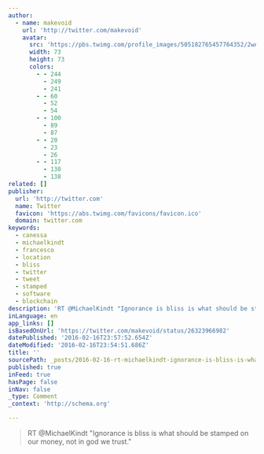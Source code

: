 ```yaml
---
author:
  - name: makevoid
    url: 'http://twitter.com/makevoid'
    avatar:
      src: 'https://pbs.twimg.com/profile_images/505182765457764352/2wAnUl4N_bigger.jpeg'
      width: 73
      height: 73
      colors:
        - - 244
          - 249
          - 241
        - - 60
          - 52
          - 54
        - - 100
          - 89
          - 87
        - - 20
          - 23
          - 26
        - - 117
          - 130
          - 138
related: []
publisher:
  url: 'http://twitter.com'
  name: Twitter
  favicon: 'https://abs.twimg.com/favicons/favicon.ico'
  domain: twitter.com
keywords:
  - canessa
  - michaelkindt
  - francesco
  - location
  - bliss
  - twitter
  - tweet
  - stamped
  - software
  - blockchain
description: 'RT @MichaelKindt "Ignorance is bliss is what should be stamped on our money, not in god we trust."'
inLanguage: en
app_links: []
isBasedOnUrl: 'https://twitter.com/makevoid/status/26323966982'
datePublished: '2016-02-16T23:57:52.654Z'
dateModified: '2016-02-16T23:54:51.686Z'
title: ''
sourcePath: _posts/2016-02-16-rt-michaelkindt-ignorance-is-bliss-is-what-should-be-stamp.md
published: true
inFeed: true
hasPage: false
inNav: false
_type: Comment
_context: 'http://schema.org'

---
```

> RT &commat;MichaelKindt "Ignorance is bliss is what should be stamped on our money&comma; not in god we trust&period;"
